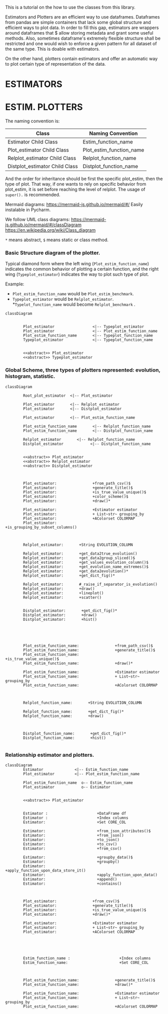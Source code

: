 This is a tutorial on the how to use the classes from this library.

Estimators and Plotters are an efficient way to use dataframes. Dataframes from pandas are simple containers that lack
some global structure and efficient ways to plot data. In order to fill this gap, estimators are wrappers around
dataframes that $ allow storing metadata and grant some useful methods. Also, sometimes dataframe's extremely flexible
structure shall be restricted and one would wish to enforce a given pattern for all dataset of the same type. This is
doable with estimators.

On the other hand, plotters contain estimators and offer an automatic way to plot certain type of representation of the
data.

# ESTIMATORS

# ESTIM. PLOTTERS

The naming convention is:

Class | Naming Convention | 
------------ | ------------ |
Estimator Child Class                   | Estim_function_name | 
Plot_estimator Child Class              | Plot_estim_function_name | 
Relplot_estimator Child Class    | Relplot_function_name | 
Distplot_estimator Child Class         | Distplot_function_name | 

And the order for inheritance should be first the specific plot_estim, then the type of plot. 
That way, if one wants to rely on specific behavior from plot_estim, it is set before reaching the level of relplot.
The usage of `super().` is recommended.

Mermaid diagrams: https://mermaid-js.github.io/mermaid/#/
Easily instalable in Pycharm.

We follow UML class diagrams: https://mermaid-js.github.io/mermaid/#/classDiagram
https://en.wikipedia.org/wiki/Class_diagram

`*` means abstract, `$` means static or class method.


### Basic Structure diagram of the plotter. 

Typical diamond form where the left wing (`Plot_estim_function_name`) indicates the common behavior of plotting 
a certain function, and the right wing (`Typeplot_estimator`) indicates the way to plot such type of plot. 

Example: 
* `Plot_estim_function_name` would be `Plot_estim_benchmark`.
* `Typeplot_estimator` would be `Relplot_estimator`.
*`Typelot_function_name` would become `Relplot_benchmark` .
  
```mermaid
classDiagram
        
        
        Plot_estimator                 <|-- Typeplot_estimator
        Plot_estimator                 <|-- Plot_estim_function_name
        Plot_estim_function_name       <|-- Typeplot_function_name
        Typeplot_estimator             <|-- Typeplot_function_name

        
        <<abstract>> Plot_estimator
        <<abstract>> Typeplot_estimator
```


### Global Scheme, three types of plotters represented: evolution, histogram, statistic.

```mermaid
classDiagram
        
        Root_plot_estimator  <|-- Plot_estimator
        
        Plot_estimator       <|-- Relplot_estimator
        Plot_estimator       <|-- Distplot_estimator

        Plot_estimator       <|-- Plot_estim_function_name

        Plot_estim_function_name       <|-- Relplot_function_name
        Plot_estim_function_name       <|-- Distplot_function_name

        Relplot_estimator       <|-- Relplot_function_name
        Distplot_estimator            <|-- Distplot_function_name
        
        
        <<abstract>> Plot_estimator
        <<abstract>> Relplot_estimator
        <<abstract>> Distplot_estimator

        
     
        Plot_estimator:                +from_path_csv()$ 
        Plot_estimator:                +generate_title()$ 
        Plot_estimator:                +is_true_value_unique()$
        Plot_estimator:                +color_scheme()$
        Plot_estimator:                +draw()* 

        Plot_estimator:                +Estimator estimator 
        Plot_estimator:                + List~str~ grouping_by
        Plot_estimator:                +AColorset COLORMAP
        Plot_estimator:                +is_grouping_by_subset_columns()


        
        Relplot_estimator:       +String EVOLUTION_COLUMN
        
        Relplot_estimator:       +get_data2true_evolution()
        Relplot_estimator:       +get_data2group_sliced()$   
        Relplot_estimator:       +get_values_evolution_column()$     
        Relplot_estimator:       +get_evolution_name_extremes()$  
        Relplot_estimator:       +get_data2evolution()* 
        Relplot_estimator:       +get_dict_fig()* 
        
        Relplot_estimator:       #_raise_if_separator_is_evolution()    
        Relplot_estimator:       +draw()     
        Relplot_estimator:       +lineplot()     
        Relplot_estimator:       +scatter()     

        
        Distplot_estimator:       +get_dict_fig()*
        Distplot_estimator:       +draw()
        Distplot_estimator:       +hist()



        
        
        Plot_estim_function_name:                +from_path_csv()$ 
        Plot_estim_function_name:                +generate_title()$ 
        Plot_estim_function_name:                +is_true_value_unique()$
        Plot_estim_function_name:                +draw()* 

        Plot_estim_function_name:                +Estimator estimator 
        Plot_estim_function_name:                + List~str~ grouping_by
        Plot_estim_function_name:                +AColorset COLORMAP


        
        Relplot_function_name:       +String EVOLUTION_COLUMN
        
        Relplot_function_name:       +get_dict_fig()* 
        Relplot_function_name:       +draw()     

        
        
        Distplot_function_name:       +get_dict_fig()*
        Distplot_function_name:       +hist()
        
```

### Relationship estimator and plotters.
```mermaid
classDiagram
        Estimator              <|-- Estim_function_name
        Plot_estimator         <|-- Plot_estim_function_name

        Plot_estim_function_name  o-- Estim_function_name
        Plot_estimator            o-- Estimator
        
        
        <<abstract>> Plot_estimator
        
     
        Estimator :                      +DataFrame df
        Estimator :                      +Index columns
        Estimator:                       +Set CORE_COL
        
        Estimator:                       +from_json_attributes()$
        Estimator:                       +from_json()
        Estimator:                       +to_json()
        Estimator:                       +to_csv()
        Estimator:                       +from_csv()
        
        Estimator:                       +groupby_data()$
        Estimator:                       +groupby()
        Estimator:                       +apply_function_upon_data_store_it()
        Estimator:                       +apply_function_upon_data()
        Estimator:                       +append()
        Estimator:                       +contains()



        Plot_estimator:                +from_csv()$ 
        Plot_estimator:                +generate_title()$ 
        Plot_estimator:                +is_true_value_unique()$
        Plot_estimator:                +draw()* 

        Plot_estimator:                +Estimator estimator 
        Plot_estimator:                + List~str~ grouping_by
        Plot_estimator:                +AColorset COLORMAP


        

        
        Estim_function_name :                      +Index columns
        Estim_function_name:                       +Set CORE_COL

        

        Plot_estim_function_name:                +generate_title()$ 
        Plot_estim_function_name:                +draw()* 

        Plot_estim_function_name:                +Estimator estimator 
        Plot_estim_function_name:                + List~str~ grouping_by
        Plot_estim_function_name:                +AColorset COLORMAP


        


        
        
```





[comment]: <> (Statistic_estimator:       -int sizeInFeet Statistic_estimator:       -canEat&#40;&#41;)

[comment]: <> (Statistic_estimator:       +int age Statistic_estimator:       +String gender Statistic_estimator:       +isMammal&#40;&#41;)

[comment]: <> (Statistic_estimator:       +mate&#40;&#41;       )
